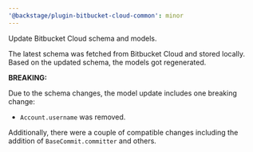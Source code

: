 ```yaml
---
'@backstage/plugin-bitbucket-cloud-common': minor
---
```


Update Bitbucket Cloud schema and models.

The latest schema was fetched from Bitbucket Cloud and stored locally.
Based on the updated schema, the models got regenerated.

**BREAKING:**

Due to the schema changes, the model update includes one breaking change:

- `Account.username` was removed.

Additionally, there were a couple of compatible changes including the addition of
`BaseCommit.committer` and others.
